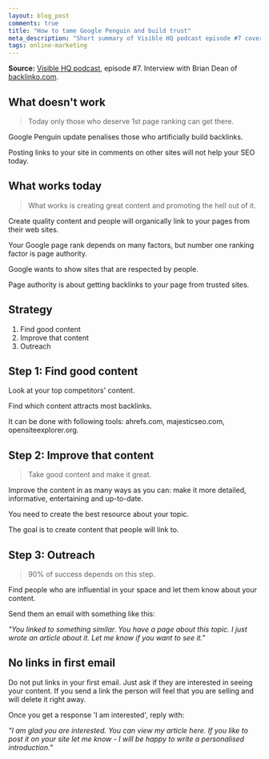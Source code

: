```yaml
---
layout: blog_post
comments: true
title: "How to tame Google Penguin and build trust"
meta_description: "Short summary of Visible HQ podcast episode #7 covering modern SEO strategies of content creation and link building."
tags: online-marketing
---
```


**Source:** [Visible HQ podcast](http://www.visiblehq.com/episode-7/), episode #7. Interview with Brian Dean of [backlinko.com](http://backlinko.com/).

## What doesn't work

> Today only those who deserve 1st page ranking can get there.

Google Penguin update penalises those who artificially build backlinks.

Posting links to your site in comments on other sites will not help your SEO today.

## What works today

> What works is creating great content and promoting the hell out of it.

Create quality content and people will organically link to your pages from their web sites.

Your Google page rank depends on many factors, but number one ranking factor is page authority.

Google wants to show sites that are respected by people.

Page authority is about getting backlinks to your page from trusted sites.

## Strategy

1. Find good content
1. Improve that content
1. Outreach

## Step 1: Find good content

Look at your top competitors' content.

Find which content attracts most backlinks.

It can be done with following tools: ahrefs.com, majesticseo.com, opensiteexplorer.org.

## Step 2: Improve that content

> Take good content and make it great.

Improve the content in as many ways as you can: make it more detailed, informative, entertaining and up-to-date.

You need to create the best resource about your topic.

The goal is to create content that people will link to.

## Step 3: Outreach

> 90% of success depends on this step.

Find people who are influential in your space and let them know about your content.

Send them an email with something like this:

_"You linked to something similar. You have a page about this topic. I just wrote an article about it. Let me know if you want to see it."_

## No links in first email

Do not put links in your first email. Just ask if they are interested in seeing your content. If you send a link the person will feel that you are selling and will delete it right away.

Once you get a response 'I am interested', reply with:

_"I am glad you are interested. You can view my article here. If you like to post it on your site let me know - I will be happy to write a personalised introduction."_



